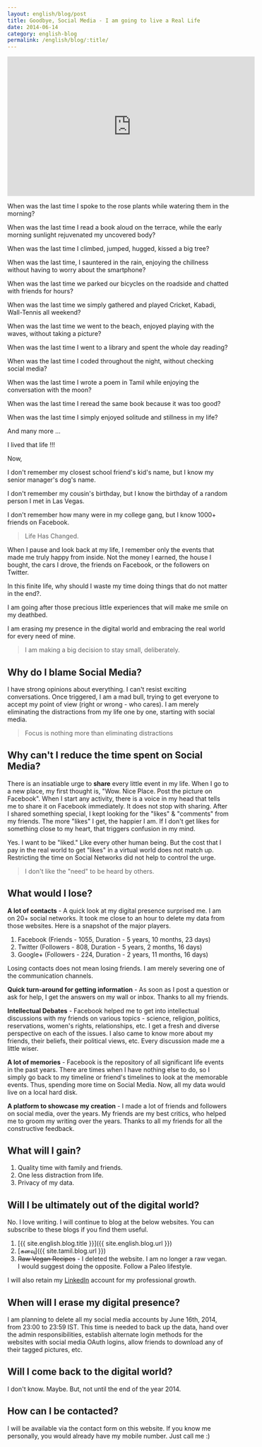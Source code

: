 ```yaml
---
layout: english/blog/post
title: Goodbye, Social Media - I am going to live a Real Life
date: 2014-06-14
category: english-blog
permalink: /english/blog/:title/
---
```


<iframe width="560" height="315" src="https://www.youtube-nocookie.com/embed/Z7dLU6fk9QY?rel=0" frameborder="0" allow="autoplay; encrypted-media" allowfullscreen></iframe>

When was the last time I spoke to the rose plants while watering them in the morning?

When was the last time I read a book aloud on the terrace, while the early morning sunlight rejuvenated my uncovered body?

When was the last time I climbed, jumped, hugged, kissed a big tree?

When was the last time, I sauntered in the rain, enjoying the chillness without having to worry about the smartphone?

When was the last time we parked our bicycles on the roadside and chatted with friends for hours?

When was the last time we simply gathered and played Cricket, Kabadi, Wall-Tennis all weekend?

When was the last time we went to the beach, enjoyed playing with the waves, without taking a picture?

When was the last time I went to a library and spent the whole day reading?

When was the last time I coded throughout the night, without checking social media?

When was the last time I wrote a poem in Tamil while enjoying the conversation with the moon?

When was the last time I reread the same book because it was too good?

When was the last time I simply enjoyed solitude and stillness in my life?

And many more ...

I lived that life !!!

Now,

I don't remember my closest school friend's kid's name, but I know my senior manager's dog's name.

I don't remember my cousin's birthday, but I know the birthday of a random person I met in Las Vegas.

I don't remember how many were in my college gang, but I know 1000+ friends on Facebook.

> Life Has Changed.

When I pause and look back at my life, I remember only the events that made me truly happy from inside. Not the money I earned, the house I bought, the cars I drove, the friends on Facebook, or the followers on Twitter.

In this finite life, why should I waste my time doing things that do not matter in the end?.

I am going after those precious little experiences that will make me smile on my deathbed.

I am erasing my presence in the digital world and embracing the real world for every need of mine.

> I am making a big decision to stay small, deliberately.

## Why do I blame Social Media?

I have strong opinions about everything. I can't resist exciting conversations.  Once triggered, I am a mad bull, trying to get everyone to accept my point of view (right or wrong - who cares). I am merely eliminating the distractions from my life one by one, starting with social media.

> Focus is nothing more than eliminating distractions

## Why can't I reduce the time spent on Social Media?

There is an insatiable urge to **share** every little event in my life. When I go to a new place, my first thought is, "Wow. Nice Place. Post the picture on Facebook". When I start any activity, there is a voice in my head that tells me to share it on Facebook immediately. It does not stop with sharing. After I shared something special, I kept looking for the "likes" & "comments" from my friends. The more "likes" I get, the happier I am. If I don't get likes for something close to my heart, that triggers confusion in my mind.

Yes. I want to be "liked." Like every other human being. But the cost that I pay in the real world to get "likes" in a virtual world does not match up. Restricting the time on Social Networks did not help to control the urge.

> I don't like the "need" to be heard by others.

## What would I lose?

**A lot of contacts** - A quick look at my digital presence surprised me. I am on 20+ social networks. It took me close to an hour to delete my data from those websites. Here is a snapshot of the major players.

1. Facebook (Friends - 1055, Duration - 5 years, 10 months, 23 days)
2. Twitter (Followers - 808, Duration - 5 years, 2 months, 16 days)
3. Google+ (Followers - 224, Duration - 2 years, 11 months, 16 days)

Losing contacts does not mean losing friends. I am merely severing one of the communication channels.

**Quick turn-around for getting information** - As soon as I post a question or ask for help, I get the answers on my wall or inbox. Thanks to all my friends.

**Intellectual Debates** - Facebook helped me to get into intellectual discussions with my friends on various topics - science, religion, politics, reservations, women's rights, relationships, etc. I get a fresh and diverse perspective on each of the issues. I also came to know more about my friends, their beliefs, their political views, etc. Every discussion made me a little wiser.

**A lot of memories** - Facebook is the repository of all significant life events in the past years. There are times when I have nothing else to do, so I simply go back to my timeline or friend's timelines to look at the memorable events. Thus, spending more time on Social Media. Now, all my data would live on a local hard disk.

**A platform to showcase my creation** - I made a lot of friends and followers on social media, over the years. My friends are my best critics, who helped me to groom my writing over the years. Thanks to all my friends for all the constructive feedback.

## What will I gain?

1. Quality time with family and friends.
2. One less distraction from life.
3. Privacy of my data.

## Will I be ultimately out of the digital world?

No. I love writing. I will continue to blog at the below websites. You can subscribe to these blogs if you find them useful.

1. [{{ site.english.blog.title }}]({{ site.english.blog.url }})
2. [&#2965;&#2985;&#2997;&#3009;]({{ site.tamil.blog.url }})
3. ~~Raw Vegan Recipes~~ - I deleted the website. I am no longer a raw vegan. I would suggest doing the opposite. Follow a Paleo lifestyle.

I will also retain my [LinkedIn]({{site.social.links[0]}}) account for my professional growth.

## When will I erase my digital presence?

I am planning to delete all my social media accounts by June 16th, 2014, from 23:00 to 23:59 IST. This time is needed to back up the data, hand over the admin responsibilities, establish alternate login methods for the websites with social media OAuth logins, allow friends to download any of their tagged pictures, etc.

## Will I come back to the digital world?

I don't know. Maybe. But, not until the end of the year 2014.

## How can I be contacted?

I will be available via the contact form on this website. If you know me personally, you would already have my mobile number. Just call me :)
